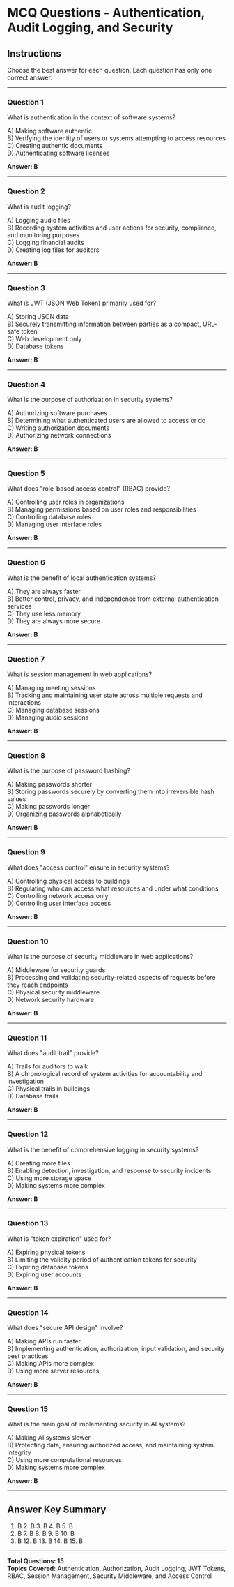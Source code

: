 # MCQ Questions - Authentication, Audit Logging, and Security

## Instructions
Choose the best answer for each question. Each question has only one correct answer.

---

### Question 1
What is authentication in the context of software systems?

A) Making software authentic  
B) Verifying the identity of users or systems attempting to access resources  
C) Creating authentic documents  
D) Authenticating software licenses  

**Answer: B**

---

### Question 2
What is audit logging?

A) Logging audio files  
B) Recording system activities and user actions for security, compliance, and monitoring purposes  
C) Logging financial audits  
D) Creating log files for auditors  

**Answer: B**

---

### Question 3
What is JWT (JSON Web Token) primarily used for?

A) Storing JSON data  
B) Securely transmitting information between parties as a compact, URL-safe token  
C) Web development only  
D) Database tokens  

**Answer: B**

---

### Question 4
What is the purpose of authorization in security systems?

A) Authorizing software purchases  
B) Determining what authenticated users are allowed to access or do  
C) Writing authorization documents  
D) Authorizing network connections  

**Answer: B**

---

### Question 5
What does "role-based access control" (RBAC) provide?

A) Controlling user roles in organizations  
B) Managing permissions based on user roles and responsibilities  
C) Controlling database roles  
D) Managing user interface roles  

**Answer: B**

---

### Question 6
What is the benefit of local authentication systems?

A) They are always faster  
B) Better control, privacy, and independence from external authentication services  
C) They use less memory  
D) They are always more secure  

**Answer: B**

---

### Question 7
What is session management in web applications?

A) Managing meeting sessions  
B) Tracking and maintaining user state across multiple requests and interactions  
C) Managing database sessions  
D) Managing audio sessions  

**Answer: B**

---

### Question 8
What is the purpose of password hashing?

A) Making passwords shorter  
B) Storing passwords securely by converting them into irreversible hash values  
C) Making passwords longer  
D) Organizing passwords alphabetically  

**Answer: B**

---

### Question 9
What does "access control" ensure in security systems?

A) Controlling physical access to buildings  
B) Regulating who can access what resources and under what conditions  
C) Controlling network access only  
D) Controlling user interface access  

**Answer: B**

---

### Question 10
What is the purpose of security middleware in web applications?

A) Middleware for security guards  
B) Processing and validating security-related aspects of requests before they reach endpoints  
C) Physical security middleware  
D) Network security hardware  

**Answer: B**

---

### Question 11
What does "audit trail" provide?

A) Trails for auditors to walk  
B) A chronological record of system activities for accountability and investigation  
C) Physical trails in buildings  
D) Database trails  

**Answer: B**

---

### Question 12
What is the benefit of comprehensive logging in security systems?

A) Creating more files  
B) Enabling detection, investigation, and response to security incidents  
C) Using more storage space  
D) Making systems more complex  

**Answer: B**

---

### Question 13
What is "token expiration" used for?

A) Expiring physical tokens  
B) Limiting the validity period of authentication tokens for security  
C) Expiring database tokens  
D) Expiring user accounts  

**Answer: B**

---

### Question 14
What does "secure API design" involve?

A) Making APIs run faster  
B) Implementing authentication, authorization, input validation, and security best practices  
C) Making APIs more complex  
D) Using more server resources  

**Answer: B**

---

### Question 15
What is the main goal of implementing security in AI systems?

A) Making AI systems slower  
B) Protecting data, ensuring authorized access, and maintaining system integrity  
C) Using more computational resources  
D) Making systems more complex  

**Answer: B**

---

## Answer Key Summary
1. B  2. B  3. B  4. B  5. B  
6. B  7. B  8. B  9. B  10. B  
11. B  12. B  13. B  14. B  15. B

---

**Total Questions: 15**  
**Topics Covered:** Authentication, Authorization, Audit Logging, JWT Tokens, RBAC, Session Management, Security Middleware, and Access Control